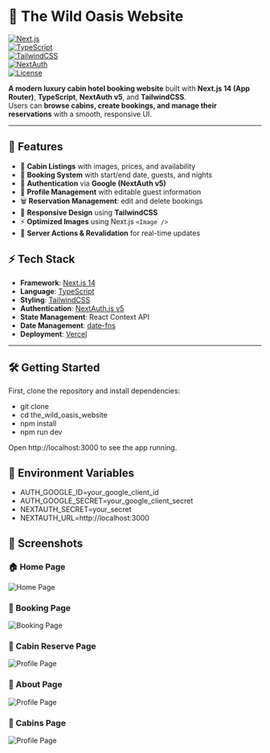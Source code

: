 # 🌲 The Wild Oasis Website

[![Next.js](https://img.shields.io/badge/Next.js-14.2-blue?logo=next.js)](https://nextjs.org/)  
[![TypeScript](https://img.shields.io/badge/TypeScript-5-blue?logo=typescript)](https://www.typescriptlang.org/)  
[![TailwindCSS](https://img.shields.io/badge/TailwindCSS-3.4-38BDF8?logo=tailwind-css)](https://tailwindcss.com/)  
[![NextAuth](https://img.shields.io/badge/Auth-NextAuth.js-green?logo=auth0)](https://authjs.dev/)  
[![License](https://img.shields.io/badge/License-MIT-yellow.svg)](LICENSE)

**A modern luxury cabin hotel booking website** built with **Next.js 14 (App Router)**, **TypeScript**, **NextAuth v5**, and **TailwindCSS**.  
Users can **browse cabins, create bookings, and manage their reservations** with a smooth, responsive UI.

---

## 🚀 Features

- 🏡 **Cabin Listings** with images, prices, and availability
- 📅 **Booking System** with start/end date, guests, and nights
- 🔐 **Authentication** via **Google (NextAuth v5)**
- 👤 **Profile Management** with editable guest information
- 🗑 **Reservation Management**: edit and delete bookings
- 📱 **Responsive Design** using **TailwindCSS**
- ⚡ **Optimized Images** using Next.js `<Image />`
- 🔄 **Server Actions & Revalidation** for real-time updates



## ⚡ Tech Stack

- **Framework**: [Next.js 14](https://nextjs.org/)
- **Language**: [TypeScript](https://www.typescriptlang.org/)
- **Styling**: [TailwindCSS](https://tailwindcss.com/)
- **Authentication**: [NextAuth.js v5](https://authjs.dev/)
- **State Management**: React Context API
- **Date Management**: [date-fns](https://date-fns.org/)
- **Deployment**: [Vercel](https://vercel.com)

---

## 🛠 Getting Started

First, clone the repository and install dependencies:

- git clone <your-repo-url>
- cd the_wild_oasis_website
- npm install
- npm run dev

Open http://localhost:3000 to see the app running.


## 🔑 Environment Variables

- AUTH_GOOGLE_ID=your_google_client_id
- AUTH_GOOGLE_SECRET=your_google_client_secret
- NEXTAUTH_SECRET=your_secret
- NEXTAUTH_URL=http://localhost:3000


## 📸 Screenshots

### 🏠 Home Page

![Home Page](./public/screenshots/home-page.png)

### 📅 Booking Page

![Booking Page](./public/screenshots/booking-page.png)

### 👤 Cabin Reserve Page

![Profile Page](./public/screenshots/cabin-reserve-page.png)

### 👤 About Page

![Profile Page](./public/screenshots/about-page.png)

### 👤 Cabins Page

![Profile Page](./public/screenshots/cabins-page.png)
